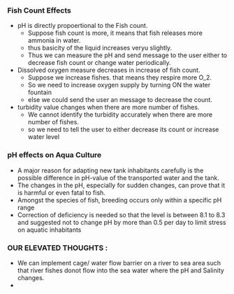 ### Fish Count Effects
- pH is directly propoertional to the Fish count.
  - Suppose fish count is more, it means that fish releases more ammonia in water.
  - thus basicity of the liquid increases veryu slightly.
  - Thus we can measure the pH and send message to the user either to decrease fish count or change water periodically.
- Dissolved oxygen measure decreases in increase of fish count.
  - Suppose we increase fishes. that means they respire more O_2.
  - So we need to increase oxygen supply by turning ON the water fountain
  - else we could send the user an message to decrease the count.
- turbidity value changes when there are more number of fishes.
    - We cannot identify the turbidity accurately when there are more number of fishes.
    - so we need to tell the user to either decrease its count or increase water level
 
### pH effects on Aqua Culture
-  A major reason for adapting new tank inhabitants carefully is the possible difference in pH-value of the transported water and the tank.
  - The changes in the pH, especially for sudden changes, can prove that it is harmful or even fatal to fish.
  - Amongst the species of fish, breeding occurs only within a specific pH range
- Correction of
deficiency is needed so that the level is between 8.1 to 8.3
and suggested not to change pH by more than 0.5 per day to
limit stress on aquatic inhabitants



### OUR ELEVATED THOUGHTS :
- We can implement cage/ water flow barrier on a river to sea area such that river fishes donot flow into the sea water where the pH and Salinity changes.
- 
